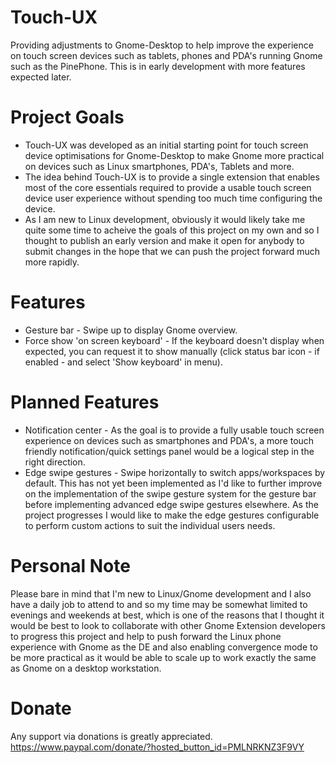 # Touch-UX
Providing adjustments to Gnome-Desktop to help improve the experience on touch screen devices such as tablets, phones and PDA's running Gnome such as the PinePhone. This is in early development with more features expected later.

# Project Goals
* Touch-UX was developed as an initial starting point for touch screen device optimisations for Gnome-Desktop to make Gnome more practical on devices such as Linux smartphones, PDA's, Tablets and more.
* The idea behind Touch-UX is to provide a single extension that enables most of the core essentials required to provide a usable touch screen device user experience without spending too much time configuring the device.
* As I am new to Linux development, obviously it would likely take me quite some time to acheive the goals of this project on my own and so I thought to publish an early version and make it open for anybody to submit changes in the hope that we can push the project forward much more rapidly.

# Features
* Gesture bar - Swipe up to display Gnome overview.
* Force show 'on screen keyboard' - If the keyboard doesn't display when expected, you can request it to show manually (click status bar icon - if enabled - and select 'Show keyboard' in menu).

# Planned Features
* Notification center - As the goal is to provide a fully usable touch screen experience on devices such as smartphones and PDA's, a more touch friendly notification/quick settings panel would be a logical step in the right direction.
* Edge swipe gestures - Swipe horizontally to switch apps/workspaces by default. This has not yet been implemented as I'd like to further improve on the implementation of the swipe gesture system for the gesture bar before implementing advanced edge swipe gestures elsewhere. As the project progresses I would like to make the edge gestures configurable to perform custom actions to suit the individual users needs.

# Personal Note
Please bare in mind that I'm new to Linux/Gnome development and I also have a daily job to attend to and so my time may be somewhat limited to evenings and weekends at best, which is one of the reasons that I thought it would be best to look to collaborate with other Gnome Extension developers to progress this project and help to push forward the Linux phone experience with Gnome as the DE and also enabling convergence mode to be more practical as it would be able to scale up to work exactly the same as Gnome on a desktop workstation.

# Donate
Any support via donations is greatly appreciated.
https://www.paypal.com/donate/?hosted_button_id=PMLNRKNZ3F9VY
